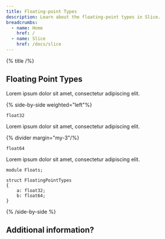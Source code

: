 ```yaml
---
title: Floating-point Types
description: Learn about the floating-point types in Slice.
breadcrumbs:
  - name: Home
    href: /
  - name: Slice
    href: /docs/slice
---
```


{% title /%}

## Floating Point Types

Lorem ipsum dolor sit amet, consectetur adipiscing elit.

{% side-by-side weighted="left"%}

`float32`

Lorem ipsum dolor sit amet, consectetur adipiscing elit.

{% divider margin="my-3"/%}

`float64`

Lorem ipsum dolor sit amet, consectetur adipiscing elit.

```slice
module Floats;

struct FloatingPointTypes
{
    a: float32;
    b: float64;
}
```

{% /side-by-side %}

## Additional information?
